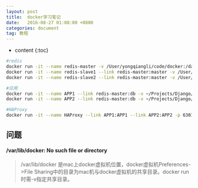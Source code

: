 ```yaml
---
layout: post
title:  docker学习笔记
date:   2016-08-27 01:08:00 +0800
categories: document
tag: 教程
---
```


* content
{:toc}

```bash
#redis
docker run -it --name redis-master -v /User/yongqiangli/code/docker:/data redis /bin/bash
docker run -it --name redis-slave1 --link redis-master:master -v /User/yongqiangli/code/docker:/data redis /bin/bash
docker run -it --name redis-slave2 --link redis-master:master -v /User/yongqiangli/code/docker:/data redis /bin/bash

#应用
docker run -it --name APP1 --link redis-master:db -v ~/Projects/Django/App1:/usr/src/app django /bin/bash
docker run -it --name APP2 --link redis-master:db -v ~/Projects/Django/App2:/usr/src/app django /bin/bash

#HAProxy
docker run -it --name HAProxy --link APP1:APP1 --link APP2:APP2 -p 6301:6301 -v ~/Projects/HAProxy:/tmp haproxy /bin/bash
```
问题
---------------------
#### /var/lib/docker: No such file or directory
>/var/lib/docker 是mac上docker虚拟机位置，docker虚拟机Preferences->File Sharing中的目录为mac机与docker虚拟机的共享目录。docker run 时需-v指定共享目录。
